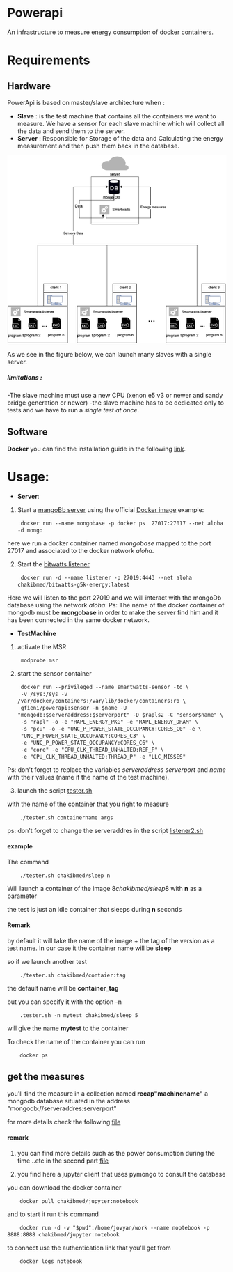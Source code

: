 # Powerapi
An infrastructure to measure energy consumption of docker containers. 

# Requirements 

## Hardware 

PowerApi is based on master/slave architecture when :

- **Slave** : is the test machine that contains all the containers we want to measure. We have a sensor for each slave machine which will collect all the data and send them to the server.
- **Server** : Responsible for Storage of the data and Calculating the energy measurement and then push them back in the database.

![Smartwatts architecture](https://github.com/chakib-belgaid/powerapi-g5k/raw/master/images/SmartWatts.png "Smartwatts Architecture")

As we see in the figure below, we can launch many slaves with a single server. 

##### limitations :
-The slave machine must use a new CPU (xenon e5 v3 or newer and sandy bridge generation or newer)
-the slave machine has to be dedicated only to tests and we have to run a _single test at once_.

## Software

**Docker** 
you can find the installation guide in the following [link](https://docs.docker.com/install/linux/docker-ce/ubuntu/).


# Usage: 

- **Server**: 
1. Start a [mangoBb server](https://www.mongodb.com) using the official [Docker image](https://hub.docker.com/_/mongo)
   example: 

        docker run --name mongobase -p docker ps  27017:27017 --net aloha -d mongo
here we run a docker container named *mongobase* mapped to the port 27017 and associated to the docker network *aloha*.

2. Start the [bitwatts listener](https://hub.docker.com/r/chakibmed/bitwatts-g5k-energy) 

        docker run -d --name listener -p 27019:4443 --net aloha chakibmed/bitwatts-g5k-energy:latest 

Here we will listen to the port 27019 and we will interact with the mongoDb database using the network *aloha*.
Ps: The name of the docker container of mongodb must be **mongobase** in order to make the server find him and it has been connected in the same docker network. 


- **TestMachine** 
1. activate the MSR 
   
        modprobe msr

2. start the sensor container 
   
        docker run --privileged --name smartwatts-sensor -td \
        -v /sys:/sys -v /var/docker/containers:/var/lib/docker/containers:ro \
        gfieni/powerapi:sensor -n $name -U "mongodb:$serveraddress:$serverport" -D $rapls2 -C "sensor$name" \
        -s "rapl" -o -e "RAPL_ENERGY_PKG" -e "RAPL_ENERGY_DRAM" \
        -s "pcu" -o -e "UNC_P_POWER_STATE_OCCUPANCY:CORES_C0" -e \
        "UNC_P_POWER_STATE_OCCUPANCY:CORES_C3" \
        -e "UNC_P_POWER_STATE_OCCUPANCY:CORES_C6" \
        -c "core" -e "CPU_CLK_THREAD_UNHALTED:REF_P" \
        -e "CPU_CLK_THREAD_UNHALTED:THREAD_P" -e "LLC_MISSES"

Ps: don't forget to replace the variables *serveraddress* *serverport* and *name* with their values (name if the name of the test machine).

3. launch the script [tester.sh](tester.sh)

with the name of the container that you right to measure  

        ./tester.sh containername args 
ps: don't forget to change the serveraddres in the script [listener2.sh](listener2.sh)

#### example 

The command 

        ./tester.sh chakibmed/sleep n

Will launch a container of the image 8*chakibmed/sleep*8 with **n** as a parameter  

the test is just an idle container that sleeps during **n** seconds 

#### Remark 
by default it will take the name of the image + the tag of the version as a test name. In our case it the container name will be **sleep** 

so if we launch another test 

        ./tester.sh chakibmed/contaier:tag 

the default name will be **container_tag** 

but you can specify it with the option -n 

        .tester.sh -n mytest chakibmed/sleep 5 

will give the name **mytest** to the container 

To check the name of the container you can run 

        docker ps 

## get the measures 

you'll find the measure in a collection named **recap"machinename"** a mongodb database situated in the address "mongodb://serveraddres:serverport" 

for more details check the following [file](computeConso.ipynb) 

#### remark 

1. you can find more details such as the power consumption during the time ..etc in the second part [file](computeConso.ipynb)

2. you find here a jupyter client that uses pymongo to consult the database 

you can download the docker container 
        
        docker pull chakibmed/jupyter:notebook 

and to start it run this command 

        docker run -d -v "$pwd":/home/jovyan/work --name noptebook -p 8888:8888 chakibmed/jupyter:notebook 

to connect use the authentication link that you'll get from 

        docker logs notebook 

